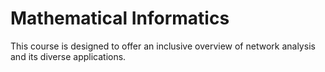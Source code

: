 # Mathematical Informatics
This course is designed to offer an inclusive overview of network analysis and its diverse applications.
